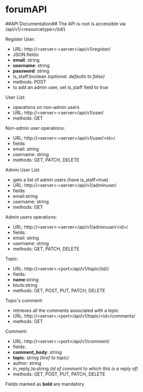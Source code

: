 forumAPI
========

##API Documentation##
The API is root is accessible via /api/v1/\<resourcetype\>/(id/)

Register User:
* URL: http://\<server\>:\<server\>/api/v1/register/
* JSON fields: 
 * **email**: string
 * **username**: string
 * **password**: string
 * is\_staff:boolean _(optional. defaults to false)_
* methods: POST
* to add an admin user, set is_staff field to true

User List:
* operations on non-admin users
* URL: http://\<server\>:\<server\>/api/v1/user/
* methods: GET

Non-admin user operations:
* URL: http://\<server\>:\<server\>/api/v1/user/\<id\>/
* fields: 
 * email: string
 * username: string
* methods: GET, PATCH, DELETE

Admin User List:
* gets a list of admin users (have is_staff=true)
* URL: http://\<server\>:\<server\>/api/v1/adminuser/
* fields: 
 * email:string
 * username: string
* methods: GET

Admin users operations:
* URL: http://\<server\>:\<server\>/api/v1/adminuser/\<id\>/
* fields:
 * email: string
 * username: string
* methods: GET, PATCH, DELETE


Topic:
* URL: http://\<server\>:\<port\>/api/v1/topic/(id/)
* fields: 
 * **name**:string
 * blurb:string
* methods: GET, POST, PUT, PATCH, DELETE


Topic's comment:
* retrieves all the comments associated with a topic
* URL: http://\<server\>:\<port\>/api/v1/topic/\<id\>/comments/
* methods: GET


Comment:
* URL: http://\<server\>:\<port\>/api/v1/comment/
* fields: 
 *  **comment_body**: string
 *  **topic**: string _(href to topic)_
 *  author: string
 *  in\_reply\_to:string _(id of comment to which this is a reply of)_
* methods: GET, POST, PUT, PATCH, DELETE


Fields marked as **bold** are mandatory
